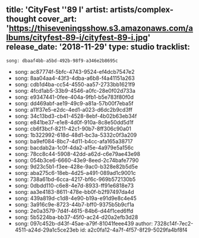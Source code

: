 title: 'CityFest ''89 I'
artist: artists/complex-thought
cover_art: 'https://thiseveningsshow.s3.amazonaws.com/albums/cityfest-89-i/cityfest-89-i.jpg'
release_date: '2018-11-29'
type: studio
tracklist:
  -
    song: dbaaf4bb-a5bd-492b-98f9-a346e2b8695c
  -
    song: ac87774f-5bfc-4743-9524-ef4dcb7547e2
  -
    song: 8aa04aa4-43f3-4dba-a6b8-f4a41151a263
  -
    song: cdb1d4ba-cc54-4550-aa57-2733bb1621f9
  -
    song: 4fcd1ab5-33b9-4546-a0fc-28e0f02d733a
  -
    song: e9347441-0fee-404a-9fb1-b5e783f80f0d
  -
    song: dd469abf-ae19-49c9-a81a-57b00f7eba5f
  -
    song: a11f37e5-e2dc-4ed1-a023-d6dc2b9cd3ff
  -
    song: 34c13bd3-cb41-4528-8ebf-4b02b63eb34f
  -
    song: e841be37-e1e8-4d0f-910a-8c8e50dd5d1f
  -
    song: cb6f3bcf-8211-42c1-90b7-8ff306c90a01
  -
    song: 1b322992-618d-48d1-bc3a-5332c0f3a209
  -
    song: ba9ef084-8bc7-4d11-b4cc-afa165a38717
  -
    song: bacdab2a-1c0f-4da2-a15e-4a979e5a156c
  -
    song: 78cc8c44-5908-42dd-a62d-c6e79ae43e98
  -
    song: 054b3ce6-6660-43e9-8eed-2c74bafe7790
  -
    song: 9d23c5b1-f3ee-428e-9ac0-b328e82b5d5e
  -
    song: aba275c6-18eb-4d25-a491-089ad1c9001c
  -
    song: 738a61bd-6cca-4217-bf6c-969b572130b5
  -
    song: 0dbdd110-c6e8-4e7d-8933-ff91e6818e73
  -
    song: aa3e4183-8611-478e-bb0f-b2f97497da4d
  -
    song: 439a819d-c1d8-4e90-b19a-e91d9e8c4e45
  -
    song: 3a916c9e-8723-44b7-bff0-9375b5b9cf1a
  -
    song: 2e0a3579-7d4f-4615-84b6-d44f1ced6ffd
  -
    song: 5b5224ba-bb37-45f0-ac24-d20a2efb3d28
  -
    song: 097c452b-d43f-45ae-a79f-81041feee439
author: 7328c14f-7ec2-4511-a24d-29a1c5ce23eb
id: a2c0fa12-4a7f-4f57-8f29-5029fa4bf8f4
